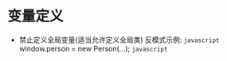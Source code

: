 # 变量定义
* 禁止定义全局变量(适当允许定义全局类)
	反模式示例:
	```javascript```
		window.person = new Person(...);
	```javascript```

